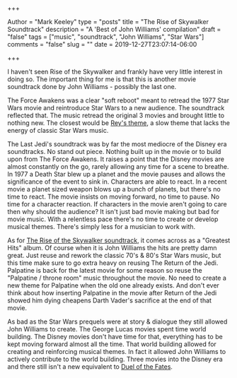 +++

Author = "Mark Keeley"
type = "posts"
title = "The Rise of Skywalker Soundtrack"
description = "A 'Best of John Williams' compilation"
draft = "false"
tags = ["music", "soundtrack", "John Williams", "Star Wars"]
comments = "false"
slug = ""
date = 2019-12-27T23:07:14-06:00

+++

I haven't seen Rise of the Skywalker and frankly have very little interest in doing so. The important thing for me is that this is another movie soundtrack done by John Williams - possibly the last one. 

The Force Awakens was a clear "soft reboot" meant to retread the 1977 Star Wars movie and reintroduce Star Wars to a new audience. The soundtrack reflected that. The music retread the original 3 movies and brought little to nothing new. The closest would be [Rey's theme](https://www.youtube.com/watch?v=65As1V0vQDM), a slow theme that lacks the energy of classic Star Wars music.

The Last Jedi's soundtrack was by far the most mediocre of the Disney era soundtracks. No stand out piece. Nothing built up in the movie or to build upon from The Force Awakens. It raises a point that the Disney movies are almost constantly on the go, rarely allowing any time for a scene to breathe. In 1977 a Death Star blew up a planet and the movie pauses and allows the significance of the event to sink in. Characters are able to react. In a recent movie a planet sized weapon blows up a bunch of planets, but there's no time to react. The movie insists on moving forward, no time to pause. No time for a character reaction. If characters in the movie aren't going to care then why should the audience? It isn't just bad movie making but bad for movie music. With a relentless pace there's no time to create or develop musical themes. There's simply less for a musician to work with.

As for [The Rise of the Skywalker soundtrack](https://www.youtube.com/watch?v=UOqtn4DZerA&list=PLiNVoBckLqLmfYF2_5gxBiwz7b-tdVvl2 "YouTube playlist for Rise of the Skywalker soundtrack"), it comes across as a "Greatest Hits" album. Of course when it is John Williams the hits are pretty damn great. Just reuse and rework the classic 70's & 80's Star Wars music, but this time make sure to go extra heavy on reusing The Return of the Jedi. Palpatine is back for the latest movie for some reason so reuse the "Palpatine / throne room" music throughout the movie. No need to create a new theme for Palpatine when the old one already exists. And don't ever think about how inserting Palpatine in the movie after Return of the Jedi showed him dying cheapens Darth Vader's sacrifice at the end of that movie.

As bad as the Star Wars prequels were at story & dialogue they still allowed John Williams to create. The George Lucas movies spent time world building. The Disney movies don't have time for that, everything has to be kept moving forward almost all the time. That world building allowed for creating and reinforcing musical themes. In fact it allowed John Williams to actively contribute to the world building. Three movies into the Disney era and there still isn't a new equivalent to [Duel of the Fates](https://www.youtube.com/watch?v=ZTg6hg1miFg). 

<!--more-->

